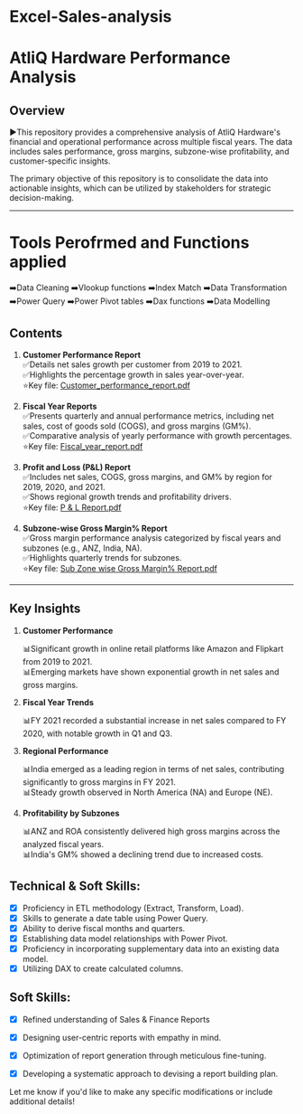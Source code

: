 # Excel-Sales-analysis


# AtliQ Hardware Performance Analysis

## Overview

▶️This repository provides a comprehensive analysis of AtliQ Hardware's financial and operational performance across multiple fiscal years. The data includes sales performance, gross margins, subzone-wise profitability, and customer-specific insights.

The primary objective of this repository is to consolidate the data into actionable insights, which can be utilized by stakeholders for strategic decision-making.

---

# Tools Perofrmed and Functions applied
  ➡️Data Cleaning
  ➡️Vlookup functions
  ➡️Index Match
  ➡️Data Transformation
  ➡️Power Query
  ➡️Power Pivot tables
  ➡️Dax functions 
  ➡️Data Modelling

## Contents

1. **Customer Performance Report**  
   ✅Details net sales growth per customer from 2019 to 2021.  
   ✅Highlights the percentage growth in sales year-over-year.  
   ⭐Key file: [Customer_performance_report.pdf](./Customer_performance_report.pdf)

2. **Fiscal Year Reports**  
   ✅Presents quarterly and annual performance metrics, including net sales, cost of goods sold (COGS), and gross margins (GM%).  
   ✅Comparative analysis of yearly performance with growth percentages.  
   ⭐Key file: [Fiscal_year_report.pdf](./Fiscal_year_report.pdf)

3. **Profit and Loss (P&L) Report**  
   ✅Includes net sales, COGS, gross margins, and GM% by region for 2019, 2020, and 2021.  
   ✅Shows regional growth trends and profitability drivers.  
   ⭐Key file: [P & L Report.pdf](./P%20&%20L%20Report.pdf)

4. **Subzone-wise Gross Margin% Report**  
   ✅Gross margin performance analysis categorized by fiscal years and subzones (e.g., ANZ, India, NA).  
   ✅Highlights quarterly trends for subzones.  
   ⭐Key file: [Sub Zone wise Gross Margin% Report.pdf](./Sub%20Zone%20wise%20Gross%20Margin%25%20Report.pdf)

---

## Key Insights

1. **Customer Performance**
   
   📊Significant growth in online retail platforms like Amazon and Flipkart from 2019 to 2021.  
   📊Emerging markets have shown exponential growth in net sales and gross margins.

3. **Fiscal Year Trends**
 
   📊FY 2021 recorded a substantial increase in net sales compared to FY 2020, with notable growth in Q1 and Q3.

5. **Regional Performance**
 
   📊India emerged as a leading region in terms of net sales, contributing significantly to gross margins in FY 2021.  
   📊Steady growth observed in North America (NA) and Europe (NE).

7. **Profitability by Subzones**
 
   📊ANZ and ROA consistently delivered high gross margins across the analyzed fiscal years.  
   📊India's GM% showed a declining trend due to increased costs.
  
## Technical & Soft Skills:
- [x]	Proficiency in ETL methodology (Extract, Transform, Load).
- [x]	Skills to generate a date table using Power Query.
- [x]	Ability to derive fiscal months and quarters.
- [x]	Establishing data model relationships with Power Pivot.
- [x]	Proficiency in incorporating supplementary data into an existing data model.
- [x]	Utilizing DAX to create calculated columns.

## Soft Skills:
- [x]	Refined understanding of Sales & Finance Reports
- [x]	Designing user-centric reports with empathy in mind.
- [x]	Optimization of report generation through meticulous fine-tuning.
- [x]	Developing a systematic approach to devising a report building plan.



Let me know if you'd like to make any specific modifications or include additional details!
